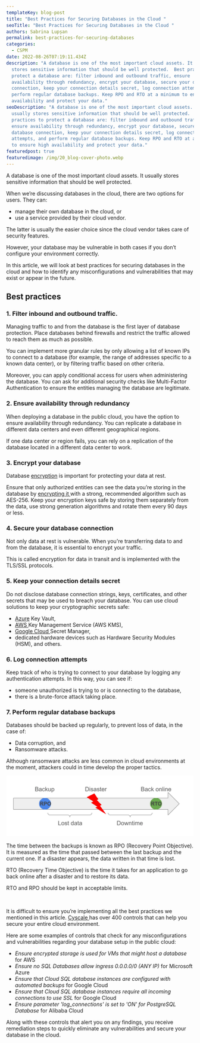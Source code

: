 ```yaml
---
templateKey: blog-post
title: "Best Practices for Securing Databases in the Cloud "
seoTitle: "Best Practices for Securing Databases in the Cloud "
authors: Sabrina Lupșan
permalink: best-practices-for-securing-databases
categories:
  - CSPM
date: 2022-08-26T07:19:11.434Z
description: "A database is one of the most important cloud assets. It usually
  stores sensitive information that should be well protected.  Best practices to
  protect a database are: filter inbound and outbound traffic, ensure
  availability through redundancy, encrypt your database, secure your database
  connection, keep your connection details secret, log connection attempts, and
  perform regular database backups. Keep RPO and RTO at a minimum to ensure high
  availability and protect your data."
seoDescription: "A database is one of the most important cloud assets. It
  usually stores sensitive information that should be well protected.  Best
  practices to protect a database are: filter inbound and outbound traffic,
  ensure availability through redundancy, encrypt your database, secure your
  database connection, keep your connection details secret, log connection
  attempts, and perform regular database backups. Keep RPO and RTO at a minimum
  to ensure high availability and protect your data."
featuredpost: true
featuredimage: /img/20_blog-cover-photo.webp
---
```

<!--StartFragment-->

A database is one of the most important cloud assets. It usually stores sensitive information that should be well protected.  

When we’re discussing databases in the cloud, there are two options for users. They can: 

* manage their own database in the cloud, or 
* use a service provided by their cloud vendor. 

The latter is usually the easier choice since the cloud vendor takes care of security features.  

However, your database may be vulnerable in both cases if you don’t configure your environment correctly. 

In this article, we will look at best practices for securing databases in the cloud and how to identify any misconfigurations and vulnerabilities that may exist or appear in the future. 

## Best practices 

### 1. Filter inbound and outbound traffic. 

Managing traffic to and from the database is the first layer of database protection. Place databases behind firewalls and restrict the traffic allowed to reach them as much as possible. 

You can implement more granular rules by only allowing a list of known IPs to connect to a database (for example, the range of addresses specific to a known data center), or by filtering traffic based on other criteria. 

Moreover, you can apply conditional access for users when administering the database. You can ask for additional security checks like Multi-Factor Authentication to ensure the entities managing the database are legitimate. 

### 2. Ensure availability through redundancy 

When deploying a database in the public cloud, you have the option to ensure availability through redundancy. You can replicate a database in different data centers and even different geographical regions. 

If one data center or region fails, you can rely on a replication of the database located in a different data center to work. 

### 3. Encrypt your database 

Database [encryption](https://cyscale.com/blog/protecting-data-at-rest/) is important for protecting your data at rest.  

Ensure that only authorized entities can see the data you’re storing in the database by [encrypting it ](https://cyscale.com/blog/protecting-data-at-rest/)with a strong, recommended algorithm such as AES-256. Keep your encryption keys safe by storing them separately from the data, use strong generation algorithms and rotate them every 90 days or less. 

### 4. Secure your database connection 

Not only data at rest is vulnerable. When you're transferring data to and from the database, it is essential to encrypt your traffic.  

This is called encryption for data in transit and is implemented with the TLS/SSL protocols. 

### 5. Keep your connection details secret 

Do not disclose database connection strings, keys, certificates, and other secrets that may be used to breach your database. You can use cloud solutions to keep your cryptographic secrets safe: 

* [Azure](https://cyscale.com/use-cases/azure-cloud-security/) Key Vault, 
* [AWS ](https://cyscale.com/use-cases/aws-cloud-security/)Key Management Service (AWS KMS), 
* [Google Cloud ](https://cyscale.com/use-cases/gcp-cloud-security/)Secret Manager, 
* dedicated hardware devices such as Hardware Security Modules (HSM), and others. 

### 6. Log connection attempts 

Keep track of who is trying to connect to your database by logging any authentication attempts. In this way, you can see if: 

* someone unauthorized is trying to or is connecting to the database, 
* there is a brute-force attack taking place.  

### 7. Perform regular database backups 

Databases should be backed up regularly, to prevent loss of data, in the case of: 

* Data corruption, and 
* Ransomware attacks. 

Although ransomware attacks are less common in cloud environments at the moment, attackers could in time develop the proper tactics. 

![RPO and RTO](/img/20_blog-rpo-and-rto.webp#shadow "RPO and RTO")

The time between the backups is known as RPO (Recovery Point Objective). It is measured as the time that passed between the last backup and the current one. If a disaster appears, the data written in that time is lost. 

RTO (Recovery Time Objective) is the time it takes for an application to go back online after a disaster and to restore its data.   

RTO and RPO should be kept in acceptable limits. 

 

It is difficult to ensure you’re implementing all the best practices we mentioned in this article. [Cyscale ](https://cyscale.com/)has over 400 controls that can help you secure your entire cloud environment. 

Here are some examples of controls that check for any misconfigurations and vulnerabilities regarding your database setup in the public cloud: 

* *Ensure encrypted storage is used for VMs that might host a database* for AWS 
* *Ensure no SQL Databases allow ingress 0.0.0.0/0 (ANY IP)* for Microsoft Azure 
* *Ensure that Cloud SQL database instances are configured with automated backups* for Google Cloud 
* *Ensure that Cloud SQL database instances require all incoming connections to use SSL* for Google Cloud 
* *Ensure parameter 'log_connections' is set to 'ON' for PostgreSQL Database* for Alibaba Cloud 

Along with these controls that alert you on any findings, you receive remediation steps to quickly eliminate any vulnerabilities and secure your database in the cloud. 

 

<!--EndFragment-->
